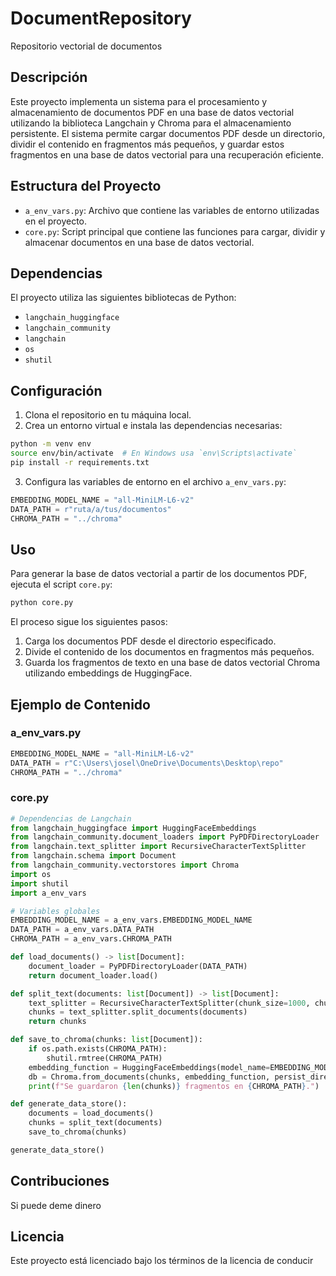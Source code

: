 
# DocumentRepository

Repositorio vectorial de documentos

## Descripción

Este proyecto implementa un sistema para el procesamiento y almacenamiento de documentos PDF en una base de datos vectorial utilizando la biblioteca Langchain y Chroma para el almacenamiento persistente. El sistema permite cargar documentos PDF desde un directorio, dividir el contenido en fragmentos más pequeños, y guardar estos fragmentos en una base de datos vectorial para una recuperación eficiente.

## Estructura del Proyecto

- `a_env_vars.py`: Archivo que contiene las variables de entorno utilizadas en el proyecto.
- `core.py`: Script principal que contiene las funciones para cargar, dividir y almacenar documentos en una base de datos vectorial.

## Dependencias

El proyecto utiliza las siguientes bibliotecas de Python:

- `langchain_huggingface`
- `langchain_community`
- `langchain`
- `os`
- `shutil`

## Configuración

1. Clona el repositorio en tu máquina local.
2. Crea un entorno virtual e instala las dependencias necesarias:

```bash
python -m venv env
source env/bin/activate  # En Windows usa `env\Scripts\activate`
pip install -r requirements.txt
```

3. Configura las variables de entorno en el archivo `a_env_vars.py`:

```python
EMBEDDING_MODEL_NAME = "all-MiniLM-L6-v2"
DATA_PATH = r"ruta/a/tus/documentos"
CHROMA_PATH = "../chroma"
```

## Uso

Para generar la base de datos vectorial a partir de los documentos PDF, ejecuta el script `core.py`:

```bash
python core.py
```

El proceso sigue los siguientes pasos:
1. Carga los documentos PDF desde el directorio especificado.
2. Divide el contenido de los documentos en fragmentos más pequeños.
3. Guarda los fragmentos de texto en una base de datos vectorial Chroma utilizando embeddings de HuggingFace.

## Ejemplo de Contenido

### a_env_vars.py

```python
EMBEDDING_MODEL_NAME = "all-MiniLM-L6-v2"
DATA_PATH = r"C:\Users\josel\OneDrive\Documents\Desktop\repo"
CHROMA_PATH = "../chroma"
```

### core.py

```python
# Dependencias de Langchain
from langchain_huggingface import HuggingFaceEmbeddings
from langchain_community.document_loaders import PyPDFDirectoryLoader
from langchain.text_splitter import RecursiveCharacterTextSplitter
from langchain.schema import Document
from langchain_community.vectorstores import Chroma
import os
import shutil
import a_env_vars

# Variables globales
EMBEDDING_MODEL_NAME = a_env_vars.EMBEDDING_MODEL_NAME
DATA_PATH = a_env_vars.DATA_PATH
CHROMA_PATH = a_env_vars.CHROMA_PATH

def load_documents() -> list[Document]:
    document_loader = PyPDFDirectoryLoader(DATA_PATH)
    return document_loader.load()

def split_text(documents: list[Document]) -> list[Document]:
    text_splitter = RecursiveCharacterTextSplitter(chunk_size=1000, chunk_overlap=100, length_function=len, add_start_index=True)
    chunks = text_splitter.split_documents(documents)
    return chunks

def save_to_chroma(chunks: list[Document]):
    if os.path.exists(CHROMA_PATH):
        shutil.rmtree(CHROMA_PATH)
    embedding_function = HuggingFaceEmbeddings(model_name=EMBEDDING_MODEL_NAME)
    db = Chroma.from_documents(chunks, embedding_function, persist_directory=CHROMA_PATH)
    print(f"Se guardaron {len(chunks)} fragmentos en {CHROMA_PATH}.")

def generate_data_store():
    documents = load_documents()
    chunks = split_text(documents)
    save_to_chroma(chunks)

generate_data_store()
```

## Contribuciones

Si puede deme dinero

## Licencia

Este proyecto está licenciado bajo los términos de la licencia de conducir
